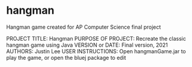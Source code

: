 # hangman
Hangman game created for AP Computer Science final project


PROJECT TITLE: Hangman
PURPOSE OF PROJECT: Recreate the classic hangman game using Java
VERSION or DATE: Final version, 2021
AUTHORS: Justin Lee
USER INSTRUCTIONS: Open hangmanGame.jar to play the game, or open the bluej package to edit
